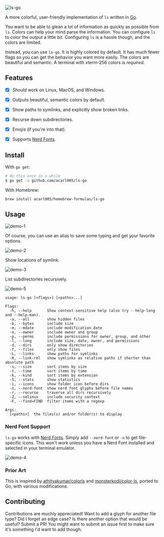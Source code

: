 ![ls-go](./img/ls-go.png)

A more colorful, user-friendly implementation of `ls` written in [Go](https://golang.org/).

You want to be able to glean a lot of information as quickly as possible from `ls`.
Colors can help your mind parse the information.
You can configure `ls` to color the output a little bit.
Configuring `ls` is a hassle though, and the colors are limited.

Instead, you can use `ls-go`.
It is highly colored by default.
It has much fewer flags so you can get the behavior you want more easily.
The colors are beautiful and semantic.
A terminal with xterm-256 colors is **required*.*

## Features

- [x] *Should* work on Linux, MacOS, and Windows.
- [x] Outputs beautiful, semantic colors by default.
- [x] Show paths to symlinks, and explicitly show broken links.
- [x] Recurse down subdirectories.
- [x] Emojis (if you're into that).
- [x] Supports [Nerd Fonts](https://github.com/ryanoasis/nerd-fonts).


## Install

With `go get`:

```sh
# do this once in a while
$ go get -u github.com/acarl005/ls-go
```

With Homebrew:

```sh
brew install acarl005/homebrew-formulas/ls-go
```

## Usage

![demo-1](./img/demo-1.png)

Of course, you can use an alias to save some typing and get your favorite options.

![demo-2](./img/demo-2.png)

Show locations of symlink.

![demo-3](./img/demo-3.png)

List subdirectories recursively.

![demo-5](./img/demo-5.png)


```
usage: ls-go [<flags>] [<paths>...]

Flags:
  -h, --help       Show context-sensitive help (also try --help-long and --help-man).
  -a, --all        show hidden files
  -b, --bytes      include size
  -m, --mdate      include modification date
  -o, --owner      include owner and group
  -p, --perms      include permissions for owner, group, and other
  -l, --long       include size, date, owner, and permissions
  -d, --dirs       only show directories
  -f, --files      only show files
  -L, --links      show paths for symlinks
  -R, --link-rel   show symlinks as relative paths if shorter than absolute path
  -s, --size       sort items by size
  -t, --time       sort items by time
  -k, --kind       sort items by extension
  -S, --stats      show statistics
  -i, --icons      show folder icon before dirs
  -n, --nerd-font  show nerd font glyphs before file names
  -r, --recurse    traverse all dirs recursively
  -Z, --selinux    include security context
  -F, --find=FIND  filter items with a regexp

Args:
  [<paths>]  the files(s) and/or folder(s) to display
```

### Nerd Font Support

`ls-go` works with [Nerd Fonts](https://github.com/ryanoasis/nerd-fonts).
Simply add `--nerd-font` or `-n` to get file-specific icons.
This won't work unless you have a Nerd Font installed and selected in your terminal emulator.

![demo-4](./img/demo-4.png)

### Prior Art

This is inspired by [athityakumar/colorls](https://github.com/athityakumar/colorls) and [monsterkodi/color-ls](https://github.com/monsterkodi/color-ls), ported to Go, with various modifications.

## Contributing

Contributions are muchly appreciated!
Want to add a glyph for another file type?
Did I forget an edge case?
Is there another option that would be useful?
Submit a PR!
You might want to submit an issue first to make sure it's something I'd want to add though.

